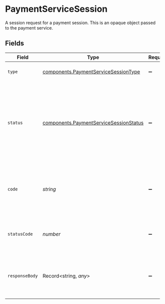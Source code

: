 # PaymentServiceSession

A session request for a payment session. This is an opaque object
passed to the payment service.


## Fields

| Field                                                                                                                                 | Type                                                                                                                                  | Required                                                                                                                              | Description                                                                                                                           | Example                                                                                                                               |
| ------------------------------------------------------------------------------------------------------------------------------------- | ------------------------------------------------------------------------------------------------------------------------------------- | ------------------------------------------------------------------------------------------------------------------------------------- | ------------------------------------------------------------------------------------------------------------------------------------- | ------------------------------------------------------------------------------------------------------------------------------------- |
| `type`                                                                                                                                | [components.PaymentServiceSessionType](../../models/components/paymentservicesessiontype.md)                                          | :heavy_minus_sign:                                                                                                                    | The type of this resource.                                                                                                            | payment-service-session                                                                                                               |
| `status`                                                                                                                              | [components.PaymentServiceSessionStatus](../../models/components/paymentservicesessionstatus.md)                                      | :heavy_minus_sign:                                                                                                                    | The status of the response.<br/><br/>- `succeeded` - The session was successfully generated.<br/>- `failed` - The session could not be generated. | succeeded                                                                                                                             |
| `code`                                                                                                                                | *string*                                                                                                                              | :heavy_minus_sign:                                                                                                                    | A generic error code that may be returned when the session could not be generated.                                                    | UNKNOWN_ERROR                                                                                                                         |
| `statusCode`                                                                                                                          | *number*                                                                                                                              | :heavy_minus_sign:                                                                                                                    | The HTTP status code received from the payment service.                                                                               | 200                                                                                                                                   |
| `responseBody`                                                                                                                        | Record<string, *any*>                                                                                                                 | :heavy_minus_sign:                                                                                                                    | The parsed JSON received from the payment service.                                                                                    | {<br/>"data": {<br/>"customerType": "EXISTING",<br/>"walletManagementUrl": "https://example.com/session"<br/>},<br/>"meta": {}<br/>}  |